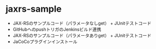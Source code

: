 # jaxrs-sample

- JAX-RSのサンプルコード（パラメータなしget） + JUnitテストコード
- GitHubへのpushトリガのJenkinsビルド連携
- JAX-RSのサンプルコード（パラメータありget） + JUnitテストコード
- JaCoCoプラグインインストール
